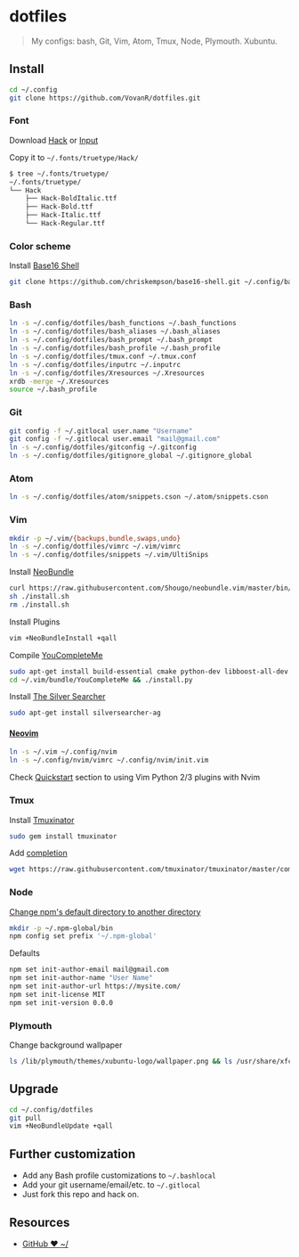 # dotfiles

> My configs: bash, Git, Vim, Atom, Tmux, Node, Plymouth. Xubuntu.

## Install

```bash
cd ~/.config
git clone https://github.com/VovanR/dotfiles.git
```

### Font

Download [Hack](https://github.com/chrissimpkins/Hack) or [Input](http://input.fontbureau.com/)

Copy it to `~/.fonts/truetype/Hack/`
```bash
$ tree ~/.fonts/truetype/
~/.fonts/truetype/
└── Hack
    ├── Hack-BoldItalic.ttf
    ├── Hack-Bold.ttf
    ├── Hack-Italic.ttf
    └── Hack-Regular.ttf
```

### Color scheme

Install [Base16 Shell](https://github.com/chriskempson/base16-shell#installation)
```bash
git clone https://github.com/chriskempson/base16-shell.git ~/.config/base16-shell
```

### Bash

```bash
ln -s ~/.config/dotfiles/bash_functions ~/.bash_functions
ln -s ~/.config/dotfiles/bash_aliases ~/.bash_aliases
ln -s ~/.config/dotfiles/bash_prompt ~/.bash_prompt
ln -s ~/.config/dotfiles/bash_profile ~/.bash_profile
ln -s ~/.config/dotfiles/tmux.conf ~/.tmux.conf
ln -s ~/.config/dotfiles/inputrc ~/.inputrc
ln -s ~/.config/dotfiles/Xresources ~/.Xresources
xrdb -merge ~/.Xresources
source ~/.bash_profile
```

### Git

```bash
git config -f ~/.gitlocal user.name "Username"
git config -f ~/.gitlocal user.email "mail@gmail.com"
ln -s ~/.config/dotfiles/gitconfig ~/.gitconfig
ln -s ~/.config/dotfiles/gitignore_global ~/.gitignore_global
```

### Atom

```bash
ln -s ~/.config/dotfiles/atom/snippets.cson ~/.atom/snippets.cson
```

### Vim

```bash
mkdir -p ~/.vim/{backups,bundle,swaps,undo}
ln -s ~/.config/dotfiles/vimrc ~/.vim/vimrc
ln -s ~/.config/dotfiles/snippets ~/.vim/UltiSnips
```

Install [NeoBundle](https://github.com/Shougo/neobundle.vim)
```bash
curl https://raw.githubusercontent.com/Shougo/neobundle.vim/master/bin/install.sh > install.sh
sh ./install.sh
rm ./install.sh
```

Install Plugins
```bash
vim +NeoBundleInstall +qall
```

Compile [YouCompleteMe](https://github.com/Valloric/YouCompleteMe#installation)
```bash
sudo apt-get install build-essential cmake python-dev libboost-all-dev
cd ~/.vim/bundle/YouCompleteMe && ./install.py
```

Install [The Silver Searcher](https://github.com/ggreer/the_silver_searcher#installing)
```bash
sudo apt-get install silversearcher-ag
```

#### [Neovim](https://github.com/neovim/neovim/wiki/Installing-Neovim)
```bash
ln -s ~/.vim ~/.config/nvim
ln -s ~/.config/nvim/vimrc ~/.config/nvim/init.vim
```
Check [Quickstart](https://neovim.io/doc/user/nvim_python.html) section to using Vim Python 2/3 plugins with Nvim

### Tmux

Install [Tmuxinator](https://github.com/tmuxinator/tmuxinator)
```bash
sudo gem install tmuxinator
```

Add [completion](https://github.com/tmuxinator/tmuxinator#completion)
```bash
wget https://raw.githubusercontent.com/tmuxinator/tmuxinator/master/completion/tmuxinator.bash -P ~/.local/bin/
```

### Node

[Change npm's default directory to another directory](https://docs.npmjs.com/getting-started/fixing-npm-permissions)
```bash
mkdir -p ~/.npm-global/bin
npm config set prefix '~/.npm-global'
```

Defaults
```bash
npm set init-author-email mail@gmail.com
npm set init-author-name "User Name"
npm set init-author-url https://mysite.com/
npm set init-license MIT
npm set init-version 0.0.0
```

### Plymouth

Change background wallpaper
```bash
ls /lib/plymouth/themes/xubuntu-logo/wallpaper.png && ls /usr/share/xfce4/backdrops/cloudbreaker.jpg && sudo convert /usr/share/xfce4/backdrops/cloudbreaker.jpg /lib/plymouth/themes/xubuntu-logo/wallpaper.png
```

## Upgrade

```bash
cd ~/.config/dotfiles
git pull
vim +NeoBundleUpdate +qall
```

## Further customization

- Add any Bash profile customizations to `~/.bashlocal`
- Add your git username/email/etc. to `~/.gitlocal`
- Just fork this repo and hack on.

## Resources

- [GitHub ❤ ~/](http://dotfiles.github.io/)
